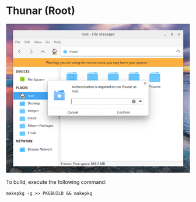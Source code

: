# Thunar (Root)
![Thunar_Root](/thunar-root/thunar-root.png)

To build, execute the following command:
```
makepkg -g >> PKGBUILD && makepkg
```
